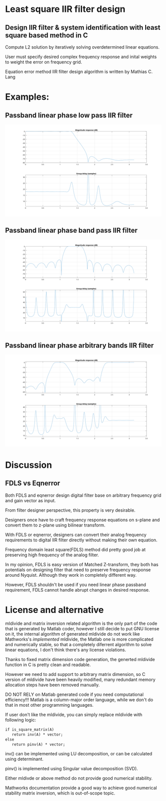 # Least square IIR filter design
## Design IIR filter & system identification with least square based method in C

Compute L2 solution by iteratively solving overdetermined linear equations.

User must specify desired complex frequency response and inital weights to weight the error on frequency grid.

Equation error method IIR filter design algorithm is written by Mathias C. Lang

# Examples:
## Passband linear phase low pass IIR filter
![Diagram1](./graph/LPF.svg)

## Passband linear phase band pass IIR filter
![Diagram2](./graph/BPF.svg)

## Passband linear phase arbitrary bands IIR filter
![Diagram3](./graph/BPF_HPF.svg)

# Discussion

## FDLS vs Eqnerror
Both FDLS and eqnerror design digital filter base on arbitrary frequency grid and gain vector as input.

From filter designer perspective, this property is very desirable.

Designers once have to craft frequency response equations on s-plane and convert them to z-plane using bilinear transform.

With FDLS or eqnerror, designers can convert their analog frequency requirements to digital IIR filter directly without making their own equation.

Frequency domain least square(FDLS) method did pretty good job at preserving high frequency of the analog filter.

In my opinion, FDLS is easy version of Matched Z-transform, they both has potentials on designing filter that need to preserve frequency response around Nyquist. Although they work in completely different way.

However, FDLS shouldn't be used if you need linear phase passband requirement, FDLS cannot handle abrupt changes in desired response.

# License and alternative
mldivide and matrix inversion related algorithm is the only part of the code that is generated by Matlab coder, however I still decide to put GNU license on it, the internal algorithm of generated mldivide do not work like Mathworks's *implemented* mldivide, the Matlab one is more complicated and numerically stable, so that a completely diferrent algorithm to solve linear equations, I don't think there's any license violations.

Thanks to fixed matrix dimension code generation, the generted mldivide function in C is pretty clean and readable.

However we need to add support to arbitrary matrix dimension, so C version of mldivide have been heavily modified, many redundant memory allocation steps have been removed manually.

DO NOT RELY on Matlab generated code if you need computational efficiency!!! Matlab is a column-major order language, while we don't do that in most other programming languages.

If user don't like the mldivide, you can simply replace mldivide with following logic:
```
if is_square_matrix(A)
   return inv(A) * vector;
else
   return pinv(A) * vector;
```
inv() can be implemented using LU decomposition, or can be calculated using determinant.

pinv() is implemented using Singular value decomposition (SVD).

Either mldivde or above method do not provide good numerical stability.

Mathworks documentation provide a good way to achieve good numerical stability matrix inversion, which is out-of-scope topic.
